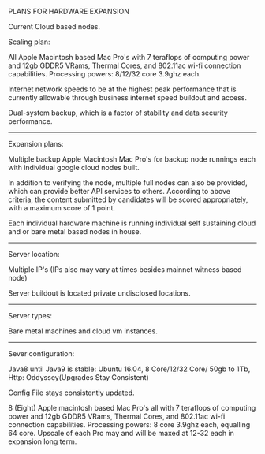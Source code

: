 PLANS FOR HARDWARE EXPANSION

Current Cloud based nodes.

Scaling plan:

All Apple Macintosh based Mac Pro's with 7 teraflops of computing power and 12gb GDDR5 VRams, Thermal Cores, and 802.11ac wi-fi connection capabilities. Processing powers: 8/12/32 core 3.9ghz each.

Internet network speeds to be at the highest peak performance that is currently allowable through business internet speed buildout and access.

Dual-system backup, which is a factor of stability and data security performance.

--------

Expansion plans:

Multiple backup Apple Macintosh Mac Pro's for backup node runnings each with individual google cloud nodes built.

In addition to verifying the node, multiple full nodes can also be provided, which can provide better API services to others.
According to above criteria, the content submitted by candidates will be scored appropriately, with a maximum score of 1 point.

Each individual hardware machine is running individual self sustaining cloud and or bare metal based nodes in house.

--------

Server location:

Multiple IP's (IPs also may vary at times besides mainnet witness based node)

Server buildout is located private undisclosed locations.

--------

Server types:

Bare metal machines and cloud vm instances.

--------

Sever configuration:

Java8 until Java9 is stable: Ubuntu 16.04, 8 Core/12/32 Core/ 50gb to 1Tb, Http: Oddyssey(Upgrades Stay Consistent)

Config File stays consistently updated.

8 (Eight) Apple macintosh based Mac Pro's all with 7 teraflops of computing power and 12gb GDDR5 VRams, Thermal Cores, and 802.11ac wi-fi connection capabilities. Processing powers: 8 core 3.9ghz each, equalling 64 core. Upscale of each Pro may and will be maxed at 12-32 each in expansion long term.
